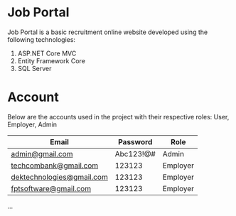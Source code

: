 # Job Portal
Job Portal is a basic recruitment online website developed using the following technologies:
1. ASP.NET Core MVC
2. Entity Framework Core
3. SQL Server

# Account
Below are the accounts used in the project with their respective roles: User, Employer, Admin

Email | Password | Role
-------- | -------- | --------
admin@gmail.com | Abc123!@# | Admin
techcombank@gmail.com | 123123 | Employer
dektechnologies@gmail.com | 123123 | Employer
fptsoftware@gmail.com | 123123 | Employer
...

